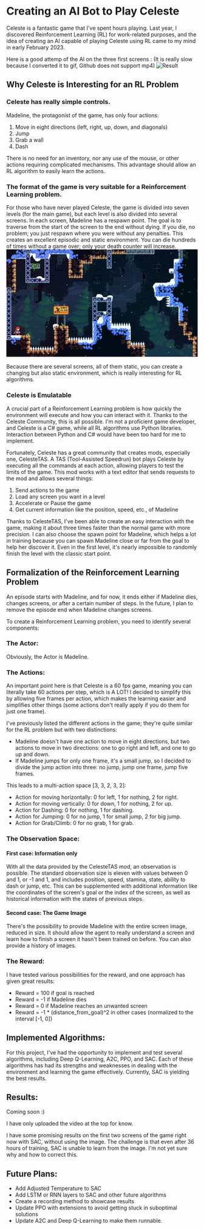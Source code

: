 # Creating an AI Bot to Play Celeste

Celeste is a fantastic game that I've spent hours playing. Last year, I discovered Reinforcement Learning (RL) for work-related purposes, and the idea of creating an AI capable of playing Celeste using RL came to my mind in early February 2023.

Here is a good attemp of the AI on the three first screens : 
(It is really slow because I converted it to gif, Github does not support mp4)
![Result](images/result.gif) 

## Why Celeste is Interesting for an RL Problem

### Celeste has really simple controls. 

Madeline, the protagonist of the game, has only four actions:

1. Move in eight directions (left, right, up, down, and diagonals)
2. Jump
3. Grab a wall
4. Dash

There is no need for an inventory, nor any use of the mouse, or other actions requiring complicated mechanisms. This advantage should allow an RL algorithm to easily learn the actions.

### The format of the game is very suitable for a Reinforcement Learning problem. 

For those who have never played Celeste, the game is divided into seven levels (for the main game), but each level is also divided into several screens. In each screen, Madeline has a respawn point. The goal is to traverse from the start of the screen to the end without dying. If you die, no problem; you just respawn where you were without any penalties. This creates an excellent episodic and static environment. You can die hundreds of times without a game over; only your death counter will increase.
![First_screen](images/First_screen.png)

Because there are several screens, all of them static, you can create a changing but also static environment, which is really interesting for RL algorithms.

### Celeste is Emulatable

A crucial part of a Reinforcement Learning problem is how quickly the environment will execute and how you can interact with it. Thanks to the Celeste Community, this is all possible. I'm not a proficient game developer, and Celeste is a C# game, while all RL algorithms use Python libraries. Interaction between Python and C# would have been too hard for me to implement.

Fortunately, Celeste has a great community that creates mods, especially one, CelesteTAS. A TAS (Tool-Assisted Speedrun) bot plays Celeste by executing all the commands at each action, allowing players to test the limits of the game. This mod works with a text editor that sends requests to the mod and allows several things:

1. Send actions to the game
2. Load any screen you want in a level
3. Accelerate or Pause the game
4. Get current information like the position, speed, etc., of Madeline

Thanks to CelesteTAS, I've been able to create an easy interaction with the game, making it about three times faster than the normal game with more precision. I can also choose the spawn point for Madeline, which helps a lot in training because you can spawn Madeline close or far from the goal to help her discover it. Even in the first level, it's nearly impossible to randomly finish the level with the classic start point.

## Formalization of the Reinforcement Learning Problem

An episode starts with Madeline, and for now, it ends either if Madeline dies, changes screens, or after a certain number of steps. In the future, I plan to remove the episode end when Madeline changes screens.

To create a Reinforcement Learning problem, you need to identify several components:

### The Actor: 

Obviously, the Actor is Madeline.

### The Actions: 

An important point here is that Celeste is a 60 fps game, meaning you can literally take 60 actions per step, which is A LOT! I decided to simplify this by allowing five frames per action, which makes the learning easier and simplifies other things (some actions don't really apply if you do them for just one frame).

I've previously listed the different actions in the game; they're quite similar for the RL problem but with two distinctions:

- Madeline doesn't have one action to move in eight directions, but two actions to move in two directions: one to go right and left, and one to go up and down.
- If Madeline jumps for only one frame, it's a small jump, so I decided to divide the jump action into three: no jump, jump one frame, jump five frames.

This leads to a multi-action space [3, 3, 2, 3, 2]:

- Action for moving horizontally: 0 for left, 1 for nothing, 2 for right.
- Action for moving vertically: 0 for down, 1 for nothing, 2 for up.
- Action for Dashing: 0 for nothing, 1 for dashing.
- Action for Jumping: 0 for no jump, 1 for small jump, 2 for big jump.
- Action for Grab/Climb: 0 for no grab, 1 for grab.

### The Observation Space:

#### First case: Information only

With all the data provided by the CelesteTAS mod, an observation is possible. The standard observation size is eleven with values between 0 and 1, or -1 and 1, and includes position, speed, stamina, state, ability to dash or jump, etc. This can be supplemented with additional information like the coordinates of the screen's goal or the index of the screen, as well as historical information with the states of previous steps.

#### Second case: The Game Image

There's the possibility to provide Madeline with the entire screen image, reduced in size. It should allow the agent to really understand a screen and learn how to finish a screen it hasn't been trained on before. You can also provide a history of images.

### The Reward:

I have tested various possibilities for the reward, and one approach has given great results:

- Reward = 100 if goal is reached
- Reward = -1 if Madeline dies
- Reward = 0 if Madeline reaches an unwanted screen
- Reward = -1 * (distance_from_goal)^2 in other cases (normalized to the interval [-1, 0])

## Implemented Algorithms:

For this project, I've had the opportunity to implement and test several algorithms, including Deep Q-Learning, A2C, PPO, and SAC. Each of these algorithms has had its strengths and weaknesses in dealing with the environment and learning the game effectively. Currently, SAC is yielding the best results.

## Results:

Coming soon :)

I have only uploaded the video at the top for know.

I have some promising results on the first two screens of the game right now with SAC, without using the image. The challenge is that even after 36 hours of training, SAC is unable to learn from the image. I'm not yet sure why and how to correct this.

## Future Plans:

- Add Adjusted Temperature to SAC
- Add LSTM or RNN layers to SAC and other future algorithms
- Create a recording method to showcase results
- Update PPO with extensions to avoid getting stuck in suboptimal solutions
- Update A2C and Deep Q-Learning to make them runnable.
